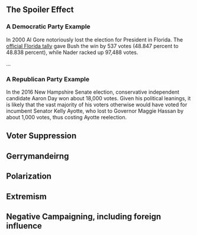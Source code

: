
## The Spoiler Effect

### A Democratic Party Example

In 2000 Al Gore notoriously lost the election for President in Florida. The [official Florida tally](https://transition.fec.gov/pubrec/fe2000/2000presge.htm#FL) gave Bush the win by 537 votes (48.847 percent to 48.838 percent), while Nader racked up 97,488 votes. 

...

### A Republican Party Example

In the 2016 New Hampshire Senate election, conservative independent candidate Aaron Day won about 18,000 votes. Given his political leanings, it is likely that the vast majority of his voters otherwise would have voted for incumbent Senator Kelly Ayotte, who lost to Governor Maggie Hassan by about 1,000 votes, thus costing Ayotte reelection.

## Voter Suppression

## Gerrymandeirng

## Polarization

## Extremism

## Negative Campaigning, including foreign influence